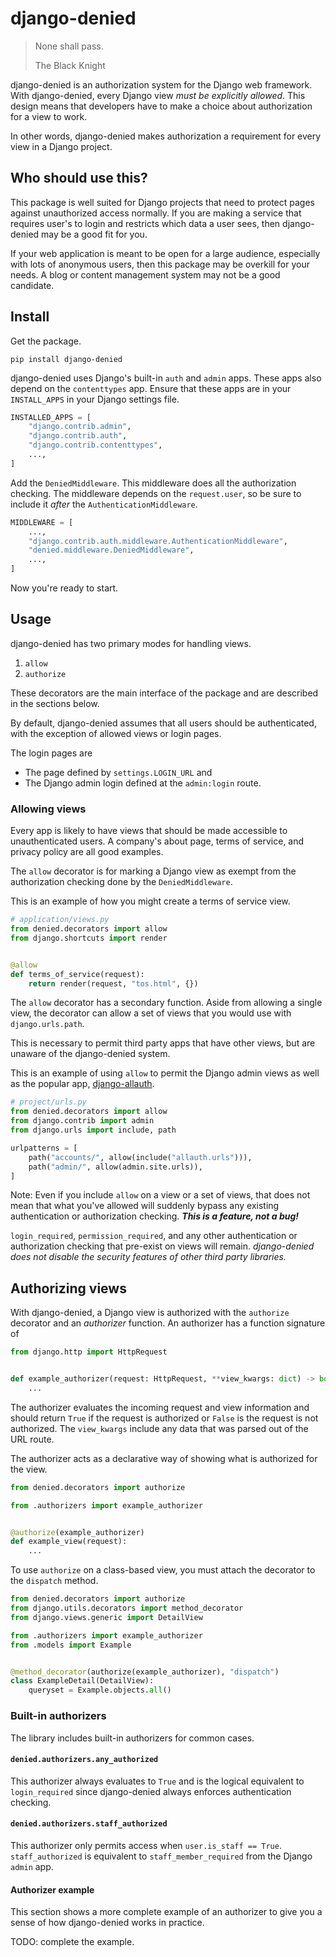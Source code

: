 # django-denied

> None shall pass.
>
> The Black Knight

django-denied is an authorization system
for the Django web framework.
With django-denied,
every Django view *must be explicitly allowed*.
This design means
that developers have to make a choice
about authorization
for a view to work.

In other words,
django-denied makes authorization a requirement
for every view in a Django project.

## Who should use this?

This package is well suited for Django projects
that need to protect pages against unauthorized access normally.
If you are making a service
that requires user's to login
and restricts which data a user sees,
then django-denied may be a good fit for you.

If your web application is meant to be open
for a large audience,
especially with lots of anonymous users,
then this package may be overkill for your needs.
A blog or content management system may not be a good candidate.

## Install

Get the package.

```
pip install django-denied
```

django-denied uses Django's built-in `auth` and `admin` apps.
These apps also depend on the `contenttypes` app.
Ensure that these apps are in your `INSTALL_APPS`
in your Django settings file.

```python
INSTALLED_APPS = [
    "django.contrib.admin",
    "django.contrib.auth",
    "django.contrib.contenttypes",
    ...,
]
```

Add the `DeniedMiddleware`.
This middleware does all the authorization checking.
The middleware depends on the `request.user`,
so be sure to include it *after* the `AuthenticationMiddleware`.

```python
MIDDLEWARE = [
    ...,
    "django.contrib.auth.middleware.AuthenticationMiddleware",
    "denied.middleware.DeniedMiddleware",
    ...,
]
```

Now you're ready to start.

## Usage

django-denied has two primary modes
for handling views.

1. `allow`
2. `authorize`

These decorators are the main interface
of the package
and are described in the sections below.

By default,
django-denied assumes that all users should be authenticated,
with the exception of allowed views or login pages.

The login pages are

* The page defined by `settings.LOGIN_URL` and
* The Django admin login defined at the `admin:login` route.

### Allowing views

Every app is likely to have views
that should be made accessible to unauthenticated users.
A company's about page, terms of service, and privacy policy are all good examples.

The `allow` decorator is for marking a Django view as exempt
from the authorization checking done
by the `DeniedMiddleware`.

This is an example of how you might create a terms of service view.

```python
# application/views.py
from denied.decorators import allow
from django.shortcuts import render


@allow
def terms_of_service(request):
    return render(request, "tos.html", {})
```

The `allow` decorator has a secondary function.
Aside from allowing a single view,
the decorator can allow a set of views
that you would use with `django.urls.path`.

This is necessary to permit third party apps
that have other views,
but are unaware of the django-denied system.

This is an example of using `allow`
to permit the Django admin views
as well as the popular app,
[django-allauth](https://django-allauth.readthedocs.io/en/latest/).

```python
# project/urls.py
from denied.decorators import allow
from django.contrib import admin
from django.urls import include, path

urlpatterns = [
    path("accounts/", allow(include("allauth.urls"))),
    path("admin/", allow(admin.site.urls)),
]
```

Note:
Even if you include `allow` on a view or a set of views,
that does not mean that what you've allowed will suddenly
bypass any existing authentication or authorization checking.
***This is a feature, not a bug!***

`login_required`, `permission_required`,
and any other authentication or authorization checking
that pre-exist on views will remain.
*django-denied does not disable the security features
of other third party libraries.*

## Authorizing views

With django-denied,
a Django view is authorized with the `authorize` decorator
and an *authorizer* function.
An authorizer has a function signature of

```python
from django.http import HttpRequest


def example_authorizer(request: HttpRequest, **view_kwargs: dict) -> bool:
    ...
```

The authorizer evaluates the incoming request and view information
and should return `True` if the request is authorized
or `False` is the request is not authorized.
The `view_kwargs` include any data that was parsed out of the URL route.

The authorizer acts as a declarative way
of showing what is authorized
for the view.

```python
from denied.decorators import authorize

from .authorizers import example_authorizer


@authorize(example_authorizer)
def example_view(request):
    ...
```

To use `authorize` on a class-based view,
you must attach the decorator to the `dispatch` method.

```python
from denied.decorators import authorize
from django.utils.decorators import method_decorator
from django.views.generic import DetailView

from .authorizers import example_authorizer
from .models import Example


@method_decorator(authorize(example_authorizer), "dispatch")
class ExampleDetail(DetailView):
    queryset = Example.objects.all()
```
### Built-in authorizers

The library includes built-in authorizers
for common cases.

#### `denied.authorizers.any_authorized`

This authorizer always evaluates to `True` and is the logical equivalent
to `login_required` since django-denied always enforces authentication checking.

#### `denied.authorizers.staff_authorized`

This authorizer only permits access when `user.is_staff == True`.
`staff_authorized` is equivalent to `staff_member_required`
from the Django `admin` app.

#### Authorizer example

This section shows a more complete example
of an authorizer
to give you a sense
of how django-denied works in practice.

TODO: complete the example.
